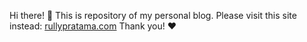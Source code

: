 Hi there! 👋
This is repository of my personal blog.
Please visit this site instead: [rullypratama.com](rullypratama.com)
Thank you! ❤️
